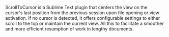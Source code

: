 ScrollToCursor is a Sublime Text plugin that centers the view on the cursor's last position from the previous session upon file opening or view activation. If no cursor is detected, it offers configurable settings to either scroll to the top or maintain the current view. All this to facilitate a smoother and more efficient resumption of work in lengthy documents.